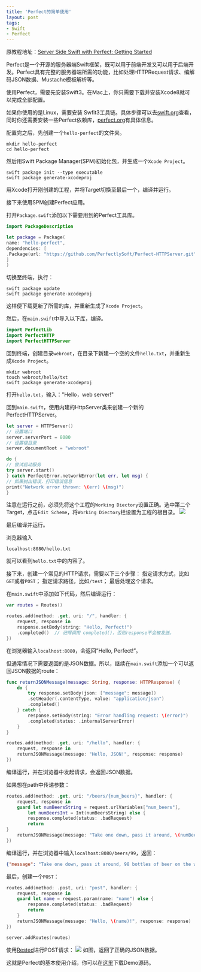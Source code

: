 ```yaml
---
title: 'Perfect的简单使用'
layout: post
tags: 
- Swift
- Perfect
---
```



原教程地址：[Server Side Swift with Perfect: Getting Started](https://videos.raywenderlich.com/courses/77-server-side-swift-with-perfect/lessons/1)

Perfect是一个开源的服务器端Swift框架，既可以用于前端开发又可以用于后端开发。Perfect具有完整的服务器端所需的功能，比如处理HTTPRequest请求、编解码JSON数据、Mustache模板解析等。

使用Perfect，需要先安装Swift3。在Mac上，你只需要下载并安装Xcode8就可以完成全部配置。

如果你使用的是Linux，需要安装 Swfit3工具链。具体步骤可以去[swift.org](https://swift.org/)查看，同时你还需要安装一些Perfect依赖库，[perfect.org](http://perfect.org/)有具体信息。

配置完之后，先创建一个`hello-perfect`的文件夹。
```
mkdir hello-perfect
cd hello-perfect
```
然后用Swift Package Manager(SPM)初始化包，并生成一个`Xcode Project`。
```
swift package init --type executable
swift package generate-xcodeproj
```
用Xcode打开刚创建的工程，并将Target切换至最后一个，编译并运行。

接下来使用SPM创建Perfect应用。

打开`Package.swift`添加以下需要用到的Perfect工具库。
```swift
import PackageDescription

let package = Package(
name: "hello-perfect",
dependencies: [
.Package(url: "https://github.com/PerfectlySoft/Perfect-HTTPServer.git", majorVersion: 2)
]
)
```
切换至终端，执行：
```
swift package update
swift package generate-xcodeproj
```

这样便下载更新了所需的库，并重新生成了`Xcode Project`。

然后，在`main.swift`中导入以下库，编译。
```swift
import PerfectLib
import PerfectHTTP
import PerfectHTTPServer
```
回到终端，创建目录`webroot`，在目录下新建一个空的文件`hello.txt`，并重新生成`Xcode Project`。
```
mkdir webroot
touch webroot/hello/txt
swift package generate-xcodeproj
```

打开`hello.txt`，输入："Hello，web server!"

回到`main.swift`，使用内建的HttpServer类来创建一个新的PerfectHTTPServer。
```swift
let server = HTTPServer()
// 设置端口
server.serverPort = 8080
// 设置根目录
server.documentRoot = "webroot"

do {
// 尝试启动服务
try server.start()
} catch PerfectError.networkError(let err, let msg) {
// 如果抛出错误，打印错误信息
print("Network error thrown: \(err) \(msg)")
}

```
注意在运行之前，必须先将这个工程的`Working Diectory`设置正确。选中第二个Target，点击`Edit Scheme`，将`Working Diectory`栏设置为工程的根目录。
![](https://s2.ax1x.com/2019/04/04/AREfDs.jpg)

最后编译并运行。

浏览器输入 
```
localhost:8080/hello.txt
```
就可以看到`hello.txt`中的内容了。

接下来，创建一个常见的HTTP请求，需要以下三个步骤：
指定请求方式，比如`GET`或者`POST`；
指定请求路径，比如`/test`；
最后处理这个请求。

在`main.swift`中添加如下代码，然后编译运行：
```swift
var routes = Routes()

routes.add(method: .get, uri: "/", handler: {
    request, response in
    response.setBody(string: "Hello, Perfect!")
    .completed()  // 记得调用 completed()，否则response不会被发送。
})
```
在浏览器输入`localhost:8080`，会返回”Hello, Perfect!”。

但通常情况下需要返回的是JSON数据。所以，继续在`main.swift`添加一个可以返回JSON数据的route：
```swift
func returnJSONMessage(message: String, response: HTTPResponse) {
    do {
        try response.setBody(json: ["message": message])
        .setHeader(.contentType, value: "application/json")
        .completed()
    } catch {
        response.setBody(string: "Error handling request: \(error)")
        .completed(status: .internalServerError)
    }
}

routes.add(method: .get, uri: "/hello", handler: {
    request, response in
    returnJSONMessage(message: "Hello, JSON!", response: response)
})
```
编译运行，并在浏览器中发起请求，会返回JSON数据。

如果想在path中传递参数：
```swift
routes.add(method: .get, uri: "/beers/{num_beers}", handler: {
    request, response in
    guard let numBeersString = request.urlVariables["num_beers"],
        let numBeersInt = Int(numBeersString) else {
        response.completed(status: .badRequest)
        return
}
    returnJSONMessage(message: "Take one down, pass it around, \(numBeersInt - 1) bottles of beer on the wall...", response: response)
})
```
编译运行，并在浏览器中输入`localhost:8080/beers/99`，返回：
```json
{"message": "Take one down, pass it around, 98 bottles of beer on the wall..."}
```

最后，创建一个`POST`：
```swift
routes.add(method: .post, uri: "post", handler: {
    request, response in
    guard let name = request.param(name: "name") else {
        response.completed(status: .badRequest)
        return
    }
    returnJSONMessage(message: "Hello, \(name)!", response: response)
})

server.addRoutes(routes)
```
使用[Rested](https://itunes.apple.com/cn/app/rested-simple-http-requests/id421879749?mt=12)进行POST请求：
![](https://s2.ax1x.com/2019/04/04/AREWuj.jpg)
如图，返回了正确的JSON数据。

这就是Perfect的基本使用介绍，你可以在[这里](https://files.betamax.raywenderlich.com/attachments/videos/661/a8197c96-f551-4b14-a0e0-f7f712a82359.zip)下载Demo源码。








